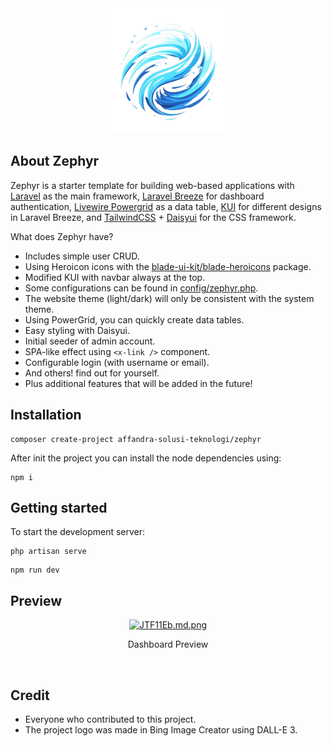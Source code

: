 <div align="center">
    <img src="./public/zephyr.png" alt="zephyr logo" width="200"/>
</div>

## About Zephyr

Zephyr is a starter template for building web-based applications with [Laravel](https://laravel.com/) as the main framework, [Laravel Breeze](https://github.com/laravel/breeze) for dashboard authentication, [Livewire Powergrid](https://livewire-powergrid.com/) as a data table, [KUI](https://github.com/Kamona-WD/kui-laravel-breeze) for different designs in Laravel Breeze, and [TailwindCSS](https://tailwindcss.com/) + [Daisyui](https://daisyui.com/) for the CSS framework.

What does Zephyr have?

- Includes simple user CRUD.
- Using Heroicon icons with the [blade-ui-kit/blade-heroicons](https://github.com/blade-ui-kit/blade-heroicons) package.
- Modified KUI with navbar always at the top.
- Some configurations can be found in [config/zephyr.php](/config/zephyr.php).
- The website theme (light/dark) will only be consistent with the system theme.
- Using PowerGrid, you can quickly create data tables.
- Easy styling with Daisyui.
- Initial seeder of admin account.
- SPA-like effect using `<x-link />` component.
- Configurable login (with username or email).
- And others! find out for yourself.
- Plus additional features that will be added in the future!

## Installation

```shell
composer create-project affandra-solusi-teknologi/zephyr
```

After init the project you can install the node dependencies using:
```
npm i
```

## Getting started

To start the development server:
```shell
php artisan serve
```

```shell
npm run dev
```

## Preview

<div align="center">
    <a href="https://iili.io/JTF11Eb.md.png"><img src="https://iili.io/JTF11Eb.md.png" alt="JTF11Eb.md.png" border="0"></a><br /><p>Dashboard Preview</p><br />
</div>

## Credit

- Everyone who contributed to this project.
- The project logo was made in Bing Image Creator using DALL-E 3.